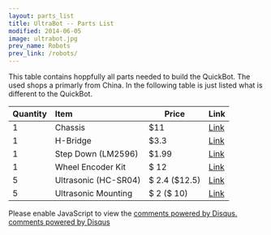 ```yaml
---
layout: parts_list
title: UltraBot -- Parts List
modified: 2014-06-05
image: ultrabot.jpg
prev_name: Robots
prev_link: /robots/
---
```

This table contains hoppfully all parts needed to build the QuickBot. The used
shops a primarly from China. In the following table is just listed
what is different to the QuickBot.

| Quantity |         Item         |         Price | Link                                                                                                                           |
|----------|:--------------------|--------------|--------------------------------------------------------------------------------------------------------------------------------|
| 1        |        Chassis       |           $11 | [Link](http://www.banggood.com/2WD-Smart-Car-Chassis-Tracing-Car-With-Encoder-Battery-Box-For-Arduino-p-906309.html)                   |
| 1        |       H-Bridge       |          $3.3 | [Link](http://www.banggood.com/L298N-Dual-H-Bridge-DC-Stepper-Motor-Driver-Module-Controller-Board-p-914879.html)                      |
| 1        |  Step Down (LM2596)  |         $1.99 | [Link](http://www.banggood.com/LM2596-DC-DC-Verstellbar-Step-Down-Schaltregler-Power-Supply-Module-p-88252.html)                       |
| 1        | Wheel Encoder Kit    | $ 12          | [Link](http://www.ebay.com/itm/321126066559?ssPageName=STRK:MEWNX:IT&amp;_trksid=p3984.m1439.l2649)                                    |
| 5        | Ultrasonic (HC-SR04) | $ 2.4 ($12.5) | [Link](http://www.banggood.com/Wholesale-Arduino-Ultrasonic-Module-HC-SR04-Distance-Measuring-Detector-Transducer-Sensor-p-40313.html) |
| 5        | Ultrasonic Mounting  | $ 2  ($ 10)         | [Link](http://www.banggood.com/Cartoon-Ultrasonic-Sensor-Mounting-Bracket-For-HC-SR04-Smart-Car-p-913714.html)                         |


<!-- Do not edit below this line -->

<div id="disqus_thread"></div>
<script type="text/javascript">
    /* * * CONFIGURATION VARIABLES: EDIT BEFORE PASTING INTO YOUR WEBPAGE * * */
    {% if site.url == "http://o-botics.org" %}
      var disqus_shortname = 'o-botics'; // required: replace example with your forum shortname
    {% endif %}

    /* * * DON'T EDIT BELOW THIS LINE * * */
    (function() {
        var dsq = document.createElement('script'); dsq.type = 'text/javascript'; dsq.async = true;
        dsq.src = '//' + disqus_shortname + '.disqus.com/embed.js';
        (document.getElementsByTagName('head')[0] || document.getElementsByTagName('body')[0]).appendChild(dsq);
    })();
</script>
<noscript>Please enable JavaScript to view the <a href="http://disqus.com/?ref_noscript">comments powered by Disqus.</a></noscript>
<a href="http://disqus.com" class="dsq-brlink">comments powered by <span class="logo-disqus">Disqus</span></a>
